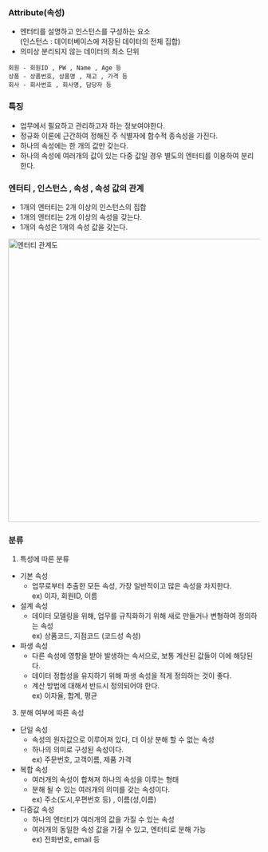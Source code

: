 ### Attribute(속성)
- 엔터티를 설명하고 인스턴스를 구성하는 요소  
  (인스턴스 : 데이터베이스에 저장된 데이터의 전체 집합)
- 의미상 분리되지 않는 데이터의 최소 단위
```
회원 - 회원ID , PW , Name , Age 등
상품 - 상품번호, 상품명 , 재고 , 가격 등
회사 - 회사번호 , 회사명, 담당자 등
```
### 특징
- 업무에서 필요하고 관리하고자 하는 정보여야한다.
- 정규화 이론에 근간하여 정해진 주 식별자에 함수적 종속성을 가진다.
- 하나의 속성에는 한 개의 값만 갖는다.
- 하나의 속성에 여러개의 값이 있는 다중 값일 경우 별도의 엔터티를 이용하여 분리한다.

### 엔터티 , 인스턴스 , 속성 , 속성 값의 관계
- 1개의 엔터티는 2개 이상의 인스턴스의 집합
- 1개의 엔터티는 2개 이상의 속성을 갖는다.
- 1개의 속성은 1개의 속성 값을 갖는다.
<img width="568" alt="엔터티 관계도" src="https://github.com/user-attachments/assets/9643e543-652f-4596-956d-c9979ada50db">

### 분류
1. 특성에 따른 분류
- 기본 속성
  - 업무로부터 추출한 모든 속성, 가장 일반적이고 많은 속성을 차지한다.      
    ex) 이자, 회원ID, 이름 
- 설계 속성 
  - 데이터 모델링을 위해, 업무를 규칙화하기 위해 새로 만들거나 변형하여 정의하는 속성    
    ex) 상품코드, 지점코드 (코드성 속성)
- 파생 속성
  - 다른 속성에 영향을 받아 발생하는 속서으로, 보통 계산된 값들이 이에 해당된다.
  - 데이터 정합성을 유지하기 위해 파생 속성을 적게 정의하는 것이 좋다.  
  - 계산 방법에 대해서 반드시 정의되어야 한다.    
    ex) 이자율, 합계, 평균

3. 분해 여부에 따른 속성
- 단일 속성
  - 속성의 원자값으로 이루어져 있다, 더 이상 분해 할 수 없는 속성  
  - 하나의 의미로 구성된 속성이다.  
     ex) 주문번호, 고객이름, 제품 가격
- 복합 속성
  - 여러개의 속성이 합쳐져 하나의 속성을 이루는 형태  
  - 분해 될 수 있는 여러개의 의미를 갖는 속성이다.  
     ex) 주소(도시,우편번호 등) , 이름(성,이름)
- 다중값 속성
  - 하나의 엔터티가 여러개의 값을 가질 수 있는 속성  
  - 여러개의 동일한 속성 값을 가질 수 있고, 엔터티로 분해 가능  
     ex) 전화번호, email 등
   
               
     
